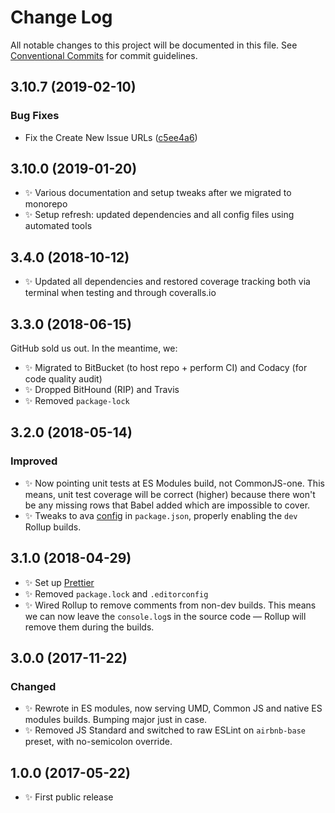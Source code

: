 # Change Log

All notable changes to this project will be documented in this file.
See [Conventional Commits](https://conventionalcommits.org) for commit guidelines.

## 3.10.7 (2019-02-10)

### Bug Fixes

- Fix the Create New Issue URLs ([c5ee4a6](https://gitlab.com/codsen/codsen/commit/c5ee4a6))

## 3.10.0 (2019-01-20)

- ✨ Various documentation and setup tweaks after we migrated to monorepo
- ✨ Setup refresh: updated dependencies and all config files using automated tools

## 3.4.0 (2018-10-12)

- ✨ Updated all dependencies and restored coverage tracking both via terminal when testing and through coveralls.io

## 3.3.0 (2018-06-15)

GitHub sold us out. In the meantime, we:

- ✨ Migrated to BitBucket (to host repo + perform CI) and Codacy (for code quality audit)
- ✨ Dropped BitHound (RIP) and Travis
- ✨ Removed `package-lock`

## 3.2.0 (2018-05-14)

### Improved

- ✨ Now pointing unit tests at ES Modules build, not CommonJS-one. This means, unit test coverage will be correct (higher) because there won't be any missing rows that Babel added which are impossible to cover.
- ✨ Tweaks to ava [config](https://github.com/avajs/ava/blob/master/docs/recipes/es-modules.md) in `package.json`, properly enabling the `dev` Rollup builds.

## 3.1.0 (2018-04-29)

- ✨ Set up [Prettier](https://prettier.io)
- ✨ Removed `package.lock` and `.editorconfig`
- ✨ Wired Rollup to remove comments from non-dev builds. This means we can now leave the `console.log`s in the source code — Rollup will remove them during the builds.

## 3.0.0 (2017-11-22)

### Changed

- ✨ Rewrote in ES modules, now serving UMD, Common JS and native ES modules builds. Bumping major just in case.
- ✨ Removed JS Standard and switched to raw ESLint on `airbnb-base` preset, with no-semicolon override.

## 1.0.0 (2017-05-22)

- ✨ First public release
